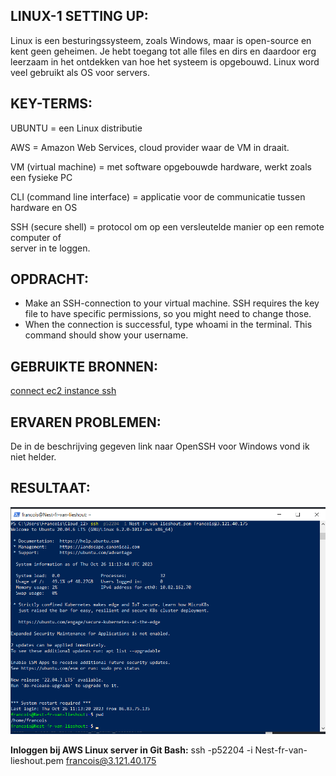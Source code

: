 
## LINUX-1 SETTING UP:

Linux is een besturingssysteem, zoals Windows, maar is open-source en kent geen geheimen. 
Je hebt toegang tot alle files en dirs en daardoor erg leerzaam in het ontdekken van hoe het 
systeem is opgebouwd. Linux word veel gebruikt als OS voor servers.

## KEY-TERMS:

UBUNTU = een Linux distributie

AWS = Amazon Web Services, cloud provider waar de VM in draait.

VM (virtual machine) = met software opgebouwde hardware, werkt zoals een fysieke PC 

CLI (command line interface) = applicatie voor de communicatie tussen hardware en OS

SSH (secure shell) = protocol om op een versleutelde manier op een remote computer of  
server in te loggen.

## OPDRACHT:

* Make an SSH-connection to your virtual machine. SSH requires the key file to have
  specific permissions, so you might need to change those.
* When the connection is successful, type whoami in the terminal. This command
  should show your username.

## GEBRUIKTE BRONNEN:
[connect ec2 instance ssh](https://www.clickittech.com/aws/connect-ec2-instance-using-ssh/)

## ERVAREN PROBLEMEN:
De in de beschrijving gegeven link naar OpenSSH voor Windows vond ik niet helder. 

## RESULTAAT:
![PrtSc result](../00_includes/Linux/linux1.0.png)

**Inloggen bij AWS Linux server in Git Bash:**
ssh -p52204 -i Nest-fr-van-lieshout.pem francois@3.121.40.175
